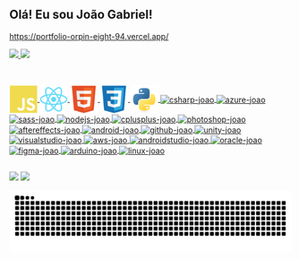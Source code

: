 ## Olá! Eu sou João Gabriel!
https://portfolio-orpin-eight-94.vercel.app/

<div>
  <a href="https://github.com/JoaoFreitasGab">
  <img height="180cm" src="https://github-readme-stats.vercel.app/api?username=JoaoFreitasGab&show_icons=truetheme&theme=merko&include_all_comits=true&count_private=true"/>  
  <img height="180cm" src="https://github-readme-stats.vercel.app/api/top-langs/?username=JoaoFreitasGab&layout=compact&langs_count=16&theme=merko"/>
</div>
  
 
  ##
 
  
<div style="display: inline_block"><br>
  <img align="center" alt="js-joao" height="50" width="50" src="https://raw.githubusercontent.com/devicons/devicon/master/icons/javascript/javascript-plain.svg">
  <img align="center" alt="react-joao" height="50" width="50" src="https://raw.githubusercontent.com/devicons/devicon/master/icons/react/react-original.svg">
  <img align="center" alt="html-joao" height="50" width="50" src="https://raw.githubusercontent.com/devicons/devicon/master/icons/html5/html5-original.svg">
  <img align="center" alt="css-joao" height="50" width="50" src="https://raw.githubusercontent.com/devicons/devicon/master/icons/css3/css3-original.svg">
  <img align="center" alt="python-joao" height="50" width="50" src="https://raw.githubusercontent.com/devicons/devicon/master/icons/python/python-original.svg">
  <img align="center" alt="csharp-joao" height="50" width="50" src="https://cdn.jsdelivr.net/gh/devicons/devicon@latest/icons/csharp/csharp-original.svg">
  <img align="center" alt="azure-joao" height="50" width="50" src="https://cdn.jsdelivr.net/gh/devicons/devicon@latest/icons/azuresqldatabase/azuresqldatabase-original.svg">
  <img align="center" alt="sass-joao" height="50" width="50" src="https://cdn.jsdelivr.net/gh/devicons/devicon@latest/icons/sass/sass-original.svg">
  <img align="center" alt="nodejs-joao" height="50" width="50" src="https://cdn.jsdelivr.net/gh/devicons/devicon@latest/icons/nodejs/nodejs-original.svg">
  <img align="center" alt="cplusplus-joao" height="50" width="50" src="https://cdn.jsdelivr.net/gh/devicons/devicon@latest/icons/cplusplus/cplusplus-original.svg">
  <img align="center" alt="photoshop-joao" height="50" width="50" src="https://cdn.jsdelivr.net/gh/devicons/devicon@latest/icons/photoshop/photoshop-original.svg">
  <img align="center" alt="aftereffects-joao" height="50" width="50" src="https://cdn.jsdelivr.net/gh/devicons/devicon@latest/icons/aftereffects/aftereffects-original.svg">
  <img align="center" alt="android-joao" height="50" width="50" src="https://cdn.jsdelivr.net/gh/devicons/devicon@latest/icons/android/android-original.svg">
  <img align="center" alt="github-joao" height="50" width="50" src="https://cdn.jsdelivr.net/gh/devicons/devicon@latest/icons/github/github-original.svg">
  <img align="center" alt="unity-joao" height="50" width="50" src="https://cdn.jsdelivr.net/gh/devicons/devicon@latest/icons/unity/unity-original.svg">
  <img align="center" alt="visualstudio-joao" height="50" width="50" src="https://cdn.jsdelivr.net/gh/devicons/devicon@latest/icons/visualstudio/visualstudio-original.svg">
  <img align="center" alt="aws-joao" height="50" width="50" src="https://cdn.jsdelivr.net/gh/devicons/devicon@latest/icons/amazonwebservices/amazonwebservices-original-wordmark.svg">
  <img align="center" alt="androidstudio-joao" height="50" width="50" src="https://cdn.jsdelivr.net/gh/devicons/devicon@latest/icons/androidstudio/androidstudio-original.svg">
  <img align="center" alt="oracle-joao" height="50" width="50" src="https://cdn.jsdelivr.net/gh/devicons/devicon@latest/icons/oracle/oracle-original.svg">
  <img align="center" alt="figma-joao" height="50" width="50" src="https://cdn.jsdelivr.net/gh/devicons/devicon@latest/icons/figma/figma-original.svg">
  <img align="center" alt="arduino-joao" height="50" width="50" src="https://cdn.jsdelivr.net/gh/devicons/devicon@latest/icons/arduino/arduino-original.svg">
  <img align="center" alt="linux-joao" height="50" width="50" src="https://cdn.jsdelivr.net/gh/devicons/devicon@latest/icons/linux/linux-original.svg">
</div>

  
  
  ##
  
  
  <div >
    <a href="mailto:joao.gcamargo@gmail.com"><img src=https://img.shields.io/badge/Gmail-D14836?style=for-the-badge&logo=gmail&logoColor=white
""></a>
    <a href="https://www.linkedin.com/in/jo%C3%A3o-gabriel-camargo-de-freitas-61568b189/"><img src=https://img.shields.io/badge/LinkedIn-0077B5?style=for-the-badge&logo=linkedin&logoColor=white></a>
   </div>
  
  
   ![Snake animation](https://github.com/JoaoFreitasGab/JoaoFreitasGab/blob/output/github-contribution-grid-snake.svg)
  
  
  
  
  
  
  
  
  
  
